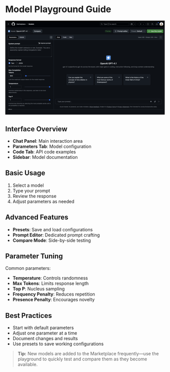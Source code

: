 # Model Playground Guide

![Model Playground Screenshot](Images/playground.png)

## Interface Overview
- **Chat Panel**: Main interaction area
- **Parameters Tab**: Model configuration
- **Code Tab**: API code examples
- **Sidebar**: Model documentation

## Basic Usage
1. Select a model
2. Type your prompt
3. Review the response
4. Adjust parameters as needed

## Advanced Features
- **Presets**: Save and load configurations
- **Prompt Editor**: Dedicated prompt crafting
- **Compare Mode**: Side-by-side testing

## Parameter Tuning
Common parameters:
- **Temperature**: Controls randomness
- **Max Tokens**: Limits response length
- **Top P**: Nucleus sampling
- **Frequency Penalty**: Reduces repetition
- **Presence Penalty**: Encourages novelty

## Best Practices
- Start with default parameters
- Adjust one parameter at a time
- Document changes and results
- Use presets to save working configurations

> **Tip:** New models are added to the Marketplace frequently—use the playground to quickly test and compare them as they become available.